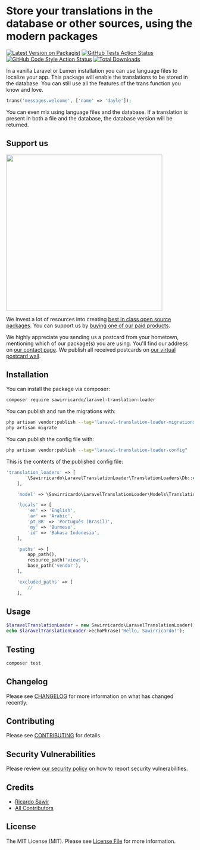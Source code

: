 # Store your translations in the database or other sources, using the modern packages

[![Latest Version on Packagist](https://img.shields.io/packagist/v/sawirricardo/laravel-translation-loader.svg?style=flat-square)](https://packagist.org/packages/sawirricardo/laravel-translation-loader)
[![GitHub Tests Action Status](https://img.shields.io/github/actions/workflow/status/sawirricardo/laravel-translation-loader/run-tests.yml?branch=main&label=tests&style=flat-square)](https://github.com/sawirricardo/laravel-translation-loader/actions?query=workflow%3Arun-tests+branch%3Amain)
[![GitHub Code Style Action Status](https://img.shields.io/github/actions/workflow/status/sawirricardo/laravel-translation-loader/fix-php-code-style-issues.yml?branch=main&label=code%20style&style=flat-square)](https://github.com/sawirricardo/laravel-translation-loader/actions?query=workflow%3A"Fix+PHP+code+style+issues"+branch%3Amain)
[![Total Downloads](https://img.shields.io/packagist/dt/sawirricardo/laravel-translation-loader.svg?style=flat-square)](https://packagist.org/packages/sawirricardo/laravel-translation-loader)

In a vanilla Laravel or Lumen installation you can use language files to localize your app. This package will enable the translations to be stored in the database. You can still use all the features of the trans function you know and love.

```php
trans('messages.welcome', ['name' => 'dayle']);
```

You can even mix using language files and the database. If a translation is present in both a file and the database, the database version will be returned.

## Support us

[<img src="https://github-ads.s3.eu-central-1.amazonaws.com/laravel-translation-loader.jpg?t=1" width="419px" />](https://spatie.be/github-ad-click/laravel-translation-loader)

We invest a lot of resources into creating [best in class open source packages](https://spatie.be/open-source). You can support us by [buying one of our paid products](https://spatie.be/open-source/support-us).

We highly appreciate you sending us a postcard from your hometown, mentioning which of our package(s) you are using. You'll find our address on [our contact page](https://spatie.be/about-us). We publish all received postcards on [our virtual postcard wall](https://spatie.be/open-source/postcards).

## Installation

You can install the package via composer:

```bash
composer require sawirricardo/laravel-translation-loader
```

You can publish and run the migrations with:

```bash
php artisan vendor:publish --tag="laravel-translation-loader-migrations"
php artisan migrate
```

You can publish the config file with:

```bash
php artisan vendor:publish --tag="laravel-translation-loader-config"
```

This is the contents of the published config file:

```php
'translation_loaders' => [
        \Sawirricardo\LaravelTranslationLoader\TranslationLoaders\Db::class,
    ],

    'model' => \Sawirricardo\LaravelTranslationLoader\Models\Translation::class,

    'locals' => [
        'en' => 'English',
        'ar' => 'Arabic',
        'pt_BR' => 'Português (Brasil)',
        'my' => 'Burmese',
        'id' => 'Bahasa Indonesia',
    ],

    'paths' => [
        app_path(),
        resource_path('views'),
        base_path('vendor'),
    ],

    'excluded_paths' => [
        //
    ],
```

## Usage

```php
$laravelTranslationLoader = new Sawirricardo\LaravelTranslationLoader();
echo $laravelTranslationLoader->echoPhrase('Hello, Sawirricardo!');
```

## Testing

```bash
composer test
```

## Changelog

Please see [CHANGELOG](CHANGELOG.md) for more information on what has changed recently.

## Contributing

Please see [CONTRIBUTING](CONTRIBUTING.md) for details.

## Security Vulnerabilities

Please review [our security policy](../../security/policy) on how to report security vulnerabilities.

## Credits

-   [Ricardo Sawir](https://github.com/sawirricardo)
-   [All Contributors](../../contributors)

## License

The MIT License (MIT). Please see [License File](LICENSE.md) for more information.
